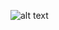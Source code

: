 ![alt text](https://github.com/yashpathack/TensorFlowDevSummit2018/blob/master/d53cd27f-9d7c-4f27-9dc5-f17285a78879.jpg)

